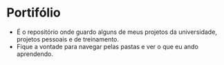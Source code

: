 # Portifólio
* É o repositório onde guardo alguns de meus projetos da universidade, projetos pessoais e de treinamento.
* Fique a vontade para navegar pelas pastas e ver o que eu ando aprendendo.
